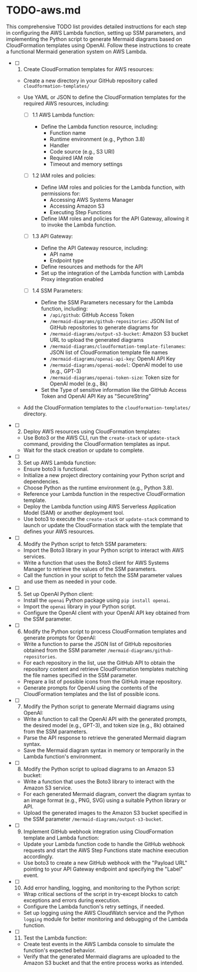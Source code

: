 # TODO-aws.md
This comprehensive TODO list provides detailed instructions for each step in configuring the AWS Lambda function, setting up SSM parameters, and implementing the Python script to generate Mermaid diagrams based on CloudFormation templates using OpenAI. Follow these instructions to create a functional Mermaid generation system on AWS Lambda.

- [ ] 1. Create CloudFormation templates for AWS resources:
  - Create a new directory in your GitHub repository called `cloudformation-templates/`
  - Use YAML or JSON to define the CloudFormation templates for the required AWS resources, including:
  
    - [ ] 1.1 AWS Lambda function:
      - Define the Lambda function resource, including:
        - Function name
        - Runtime environment (e.g., Python 3.8)
        - Handler
        - Code source (e.g., S3 URI)
        - Required IAM role
        - Timeout and memory settings
    
    - [ ] 1.2 IAM roles and policies:
      - Define IAM roles and policies for the Lambda function, with permissions for:
        - Accessing AWS Systems Manager
        - Accessing Amazon S3
        - Executing Step Functions
      - Define IAM roles and policies for the API Gateway, allowing it to invoke the Lambda function.
      
    - [ ] 1.3 API Gateway:
      - Define the API Gateway resource, including:
        - API name
        - Endpoint type
      - Define resources and methods for the API
      - Set up the integration of the Lambda function with Lambda Proxy integration enabled
      
    - [ ] 1.4 SSM Parameters:
      - Define the SSM Parameters necessary for the Lambda function, including:
        - `/api/github`: GitHub Access Token
        - `/mermaid-diagrams/github-repositories`: JSON list of GitHub repositories to generate diagrams for
        - `/mermaid-diagrams/output-s3-bucket`: Amazon S3 bucket URL to upload the generated diagrams
        - `/mermaid-diagrams/cloudformation-template-filenames`: JSON list of CloudFormation template file names
        - `/mermaid-diagrams/openai-api-key`: OpenAI API Key
        - `/mermaid-diagrams/openai-model`: OpenAI model to use (e.g., GPT-3)
        - `/mermaid-diagrams/openai-token-size`: Token size for OpenAI model (e.g., 8k)
      - Set the Type of sensitive information like the GitHub Access Token and OpenAI API Key as "SecureString"
      
  - Add the CloudFormation templates to the `cloudformation-templates/` directory.
  
- [ ] 2. Deploy AWS resources using CloudFormation templates:
  - Use Boto3 or the AWS CLI, run the `create-stack` or `update-stack` command, providing the CloudFormation templates as input.
  - Wait for the stack creation or update to complete.

- [ ] 3. Set up AWS Lambda function:
  - Ensure boto3 is functional.
  - Initialize a new project directory containing your Python script and dependencies.
  - Choose Python as the runtime environment (e.g., Python 3.8).
  - Reference your Lambda function in the respective CloudFormation template.
  - Deploy the Lambda function using AWS Serverless Application Model (SAM) or another deployment tool.
  - Use boto3 to execute the `create-stack` or `update-stack` command to launch or update the CloudFormation stack with the template that defines your AWS resources.

- [ ] 4. Modify the Python script to fetch SSM parameters:
  - Import the Boto3 library in your Python script to interact with AWS services.
  - Write a function that uses the Boto3 client for AWS Systems Manager to retrieve the values of the SSM parameters.
  - Call the function in your script to fetch the SSM parameter values and use them as needed in your code.

- [ ] 5. Set up OpenAI Python client:
  - Install the `openai` Python package using `pip install openai`.
  - Import the `openai` library in your Python script.
  - Configure the OpenAI client with your OpenAI API key obtained from the SSM parameter.

- [ ] 6. Modify the Python script to process CloudFormation templates and generate prompts for OpenAI:
  - Write a function to parse the JSON list of GitHub repositories obtained from the SSM parameter `/mermaid-diagrams/github-repositories`.
  - For each repository in the list, use the GitHub API to obtain the repository content and retrieve CloudFormation templates matching the file names specified in the SSM parameter.
  - Prepare a list of possible icons from the GitHub image repository.
  - Generate prompts for OpenAI using the contents of the CloudFormation templates and the list of possible icons.

- [ ] 7. Modify the Python script to generate Mermaid diagrams using OpenAI:
  - Write a function to call the OpenAI API with the generated prompts, the desired model (e.g., GPT-3), and token size (e.g., 8k) obtained from the SSM parameters.
  - Parse the API response to retrieve the generated Mermaid diagram syntax.
  - Save the Mermaid diagram syntax in memory or temporarily in the Lambda function's environment.

- [ ] 8. Modify the Python script to upload diagrams to an Amazon S3 bucket:
  - Write a function that uses the Boto3 library to interact with the Amazon S3 service.
  - For each generated Mermaid diagram, convert the diagram syntax to an image format (e.g., PNG, SVG) using a suitable Python library or API.
  - Upload the generated images to the Amazon S3 bucket specified in the SSM parameter `/mermaid-diagrams/output-s3-bucket`.

- [ ] 9. Implement GitHub webhook integration using CloudFormation template and Lambda function:
  - Update your Lambda function code to handle the GitHub webhook requests and start the AWS Step Functions state machine execution accordingly.
  - Use boto3 to create a new GitHub webhook with the "Payload URL" pointing to your API Gateway endpoint and specifying the "Label" event.

- [ ] 10. Add error handling, logging, and monitoring to the Python script:
  - Wrap critical sections of the script in try-except blocks to catch exceptions and errors during execution.
  - Configure the Lambda function's retry settings, if needed.
  - Set up logging using the AWS CloudWatch service and the Python `logging` module for better monitoring and debugging of the Lambda function.

- [ ] 11. Test the Lambda function:
  - Create test events in the AWS Lambda console to simulate the function's expected behavior.
  - Verify that the generated Mermaid diagrams are uploaded to the Amazon S3 bucket and that the entire process works as intended.
